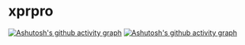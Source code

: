# xprpro
[![Ashutosh's github activity graph](https://github-readme-activity-graph.cyclic.app/graph?username=HongKongXpro)](https://github.com/ashutosh00710/github-readme-activity-graph)
[![Ashutosh's github activity graph](https://github-readme-activity-graph.cyclic.app/graph?username=HongKongXpro&theme=high-contrast)](https://github.com/ashutosh00710/github-readme-activity-graph)
